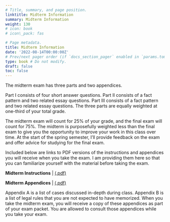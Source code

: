 ```yaml
---
# Title, summary, and page position.
linktitle: Midterm Information
summary: Midterm Information
weight: 130
# icon: book
# icon\_pack: fas

# Page metadata.
title: Midterm Information
date: '2022-08-14T00:00:00Z'
# Prev/next pager order (if `docs_section_pager` enabled in `params.toml`)
type: book # Do not modify.
draft: false
toc: false
---
```

The midterm exam has three parts and two appendices.
 
Part I consists of four short answer questions. Part II consists of a fact pattern and two related essay questions. Part III consists of a fact pattern and two related essay questions. The three parts are equally weighted at one-third of your total grade.

The midterm exam will count for 25% of your grade, and the final exam will count for 75%.  The midterm is purposefully weighted less than the final exam to give you the opportunity to improve your work in this class over time. At the start of the spring semester, I’ll provide feedback on the exam and offer advice for studying for the final exam.

Included below are links to PDF versions of the instructions and appendices you will receive when you take the exam. I am providing them here so that you can familiarize yourself with the material before taking the exam.

**Midterm Instructions** | [(.pdf)](/../../torts-material/midterm-instructions.pdf) 


**Midterm Appendices** | [(.pdf)](/../../torts-material/midterm-appendices.pdf) 

Appendix A is a list of cases discussed in-depth during class. Appendix B is a list of legal rules that you are not expected to have memorized. When you take the midterm exam, you will receive a copy of these appendices as part of your exam packet. You are allowed to consult those appendices while you take your exam.